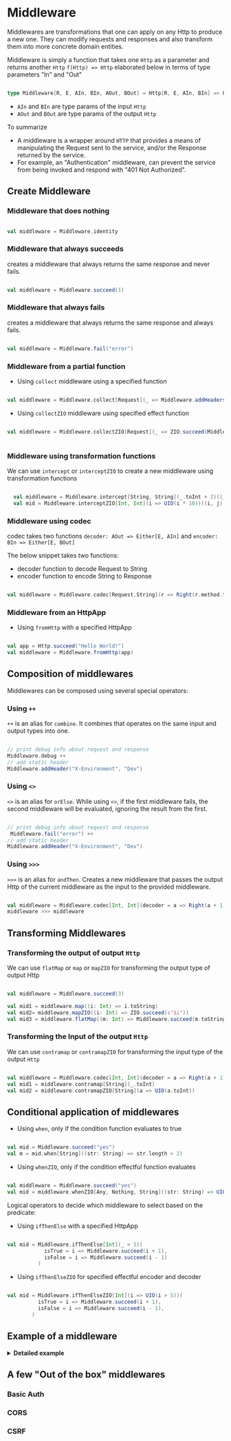 # Middleware

Middlewares are transformations that one can apply on any Http to produce a new one. 
They can modify requests and responses and also transform them into more concrete domain entities.

Middleware is simply a function that takes one `Http` as a parameter and returns another `Http` `f(Http) => Http` elaborated below in terms of type parameters "In" and "Out"

```scala

type Middleware[R, E, AIn, BIn, AOut, BOut] = Http[R, E, AIn, BIn] => Http[R, E, AOut, BOut]

```

* `AIn` and `BIn` are type params of the input `Http`
* `AOut` and `BOut` are type params of the output `Http`

To summarize 
- A middleware is a wrapper around `HTTP` that provides a means of manipulating the Request sent to the service, and/or the Response returned by the service. 
- For example, an "Authentication" middleware, can prevent the service from being invoked and respond with "401 Not Authorized".

## Create Middleware

### Middleware that does nothing

```scala

val middleware = Middleware.identity

```

### Middleware that always succeeds

creates a middleware that always returns the same response and never fails.

```scala

val middleware = Middleware.succeed(1)

```

### Middleware that always fails

creates a middleware that always returns the same response and always fails.

```scala

val middleware = Middleware.fail("error")

```

### Middleware from a partial function

- Using `collect` middleware using a specified function

```scala

val middleware = Middleware.collect[Request](_ => Middleware.addHeaders(Headers("a", "b")))

```

- Using `collectZIO` middleware using specified effect function

```scala

val middleware = Middleware.collectZIO[Request](_ => ZIO.succeed(Middleware.addHeaders(Headers("a", "b"))))
  
```

### Middleware using transformation functions

We can use `intercept` or `interceptZIO` to create a new middleware using transformation functions

```scala

  val middleware = Middleware.intercept[String, String](_.toInt + 2)((_, a) => a + 3)
  val mid = Middleware.interceptZIO[Int, Int](i => UIO(i * 10))((i, j) => UIO(i + j))

```

### Middleware using codec

codec takes two functions `decoder: AOut => Either[E, AIn]` and `encoder: BIn => Either[E, BOut]`

The below snippet takes two functions:
- decoder function to decode Request to String 
- encoder function to encode String to Response

```scala

val middleware = Middleware.codec[Request,String](r => Right(r.method.toString()),s => Right(Response.text(s)))

```

### Middleware from an HttpApp

- Using `fromHttp` with a specified HttpApp

```scala

val app = Http.succeed("Hello World!")
val middleware = Middleware.fromHttp(app)

```

## Composition of middlewares

Middlewares can be composed using several special operators:

### Using `++`

`++` is an alias for `combine`. It combines that operates on the same input and output types into one.

```scala

// print debug info about request and response
Middleware.debug ++
// add static header
Middleware.addHeader("X-Environment", "Dev") 

```

### Using `<>`

`<>` is an alias for `orElse`. While using `<>`, if the first middleware fails, the second middleware will be evaluated, ignoring the result from the first.

```scala

// print debug info about request and response
 Middleware.fail("error") ++
// add static header
Middleware.addHeader("X-Environment", "Dev") 

```

### Using `>>>`

`>>>` is an alias for `andThen`. Creates a new middleware that passes the output Http of the current middleware as the input to the provided middleware.

```scala

val middleware = Middleware.codec[Int, Int](decoder = a => Right(a + 1), encoder = b => Right(b + 1))
middleware >>> middleware

```

## Transforming Middlewares

### Transforming the output of output `Http`

We can use `flatMap` or  `map` or `mapZIO` for transforming the output type of output Http

```scala

val middleware = Middleware.succeed(3)

val mid1 = middleware.map((i: Int) => i.toString)
val mid2= middleware.mapZIO((i: Int) => ZIO.succeed(s"$i"))
val mid3 = middleware.flatMap((m: Int) => Middleware.succeed(m.toString))

```

### Transforming the Input of the output `Http`

We can use `contramap` or `contramapZIO` for transforming the input type of the output `Http`

```scala

val middleware = Middleware.codec[Int, Int](decoder = a => Right(a + 1), encoder = b => Right(b + 1))
val mid1 = middleware.contramap[String](_.toInt)
val mid2 = middleware.contramapZIO[String](a => UIO(a.toInt))

```


## Conditional application of middlewares

- Using `when`, only if the condition function evaluates to true

```scala

val mid = Middleware.succeed("yes")
val m = mid.when[String]((str: String) => str.length > 2)

```

- Using `whenZIO`, only if the condition effectful function evaluates

```scala

val middleware = Middleware.succeed("yes")
val mid = middleware.whenZIO[Any, Nothing, String]((str: String) => UIO(str.length > 2))  

```

Logical operators to decide which middleware to select based on the predicate:

- Using `ifThenElse` with a specified HttpApp

```scala

val mid = Middleware.ifThenElse[Int](_ > 5)(
            isTrue = i => Middleware.succeed(i + 1),
            isFalse = i => Middleware.succeed(i - 1)
          )

```
- Using `ifThenElseZIO` for specified effectful encoder and decoder

```scala

val mid = Middleware.ifThenElseZIO[Int](i => UIO(i > 5))(
          isTrue = i => Middleware.succeed(i + 1),
          isFalse = i => Middleware.succeed(i - 1),
        ) 

```

## Example of a middleware

<details>
<summary><b>Detailed example </b></summary>

```scala

    import zhttp.http._
    import zhttp.http.middleware.HttpMiddleware
    import zhttp.service.Server
    import zio.clock.{Clock, currentTime}
    import zio.console.Console
    import zio.duration._
    import zio.{App, ExitCode, URIO, ZIO}
    
    import java.io.IOException
    import java.util.concurrent.TimeUnit
    
     val app: HttpApp[Clock, Nothing] = Http.collectZIO[Request] {
       // this will return result instantly
       case Method.GET -> !! / "text"         => ZIO.succeed(Response.text("Hello World!"))
       // this will return result after 5 seconds, so with 3 seconds timeout it will fail
       case Method.GET -> !! / "long-running" => ZIO.succeed(Response.text("Hello World!")).delay(5 seconds)
     }

    val middlewares: HttpMiddleware[Console with Clock, IOException] =
       // print debug info about request and response
       Middleware.debug ++
       // add static header
       Middleware.addHeader("X-Environment", "Dev") ++   

   override def run(args: List[String]): URIO[zio.ZEnv, ExitCode] =
       Server.start(8090, (app @@ middlewares)).exitCode

```
   
</details>   

## A few "Out of the box" middlewares
### Basic Auth
### CORS
### CSRF

